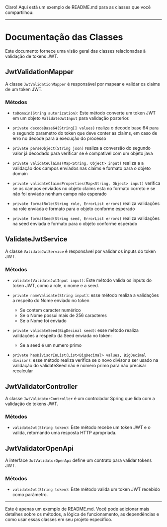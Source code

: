 Claro! Aqui está um exemplo de README.md para as classes que você compartilhou:

---

# Documentação das Classes

Este documento fornece uma visão geral das classes relacionadas à validação de tokens JWT.

## JwtValidationMapper

A classe `JwtValidationMapper` é responsável por mapear e validar os claims de um token JWT.

### Métodos

- `toDomain(String autorization)`: Este método converte um token JWT em um objeto `ValidateJwtInput` para validação posterior.

- `private decodeBase64(String[] values)` realiza o decode base 64 para o segundo parametro do token que deve conter as claims, em caso de erro no decode para a execução do processo

- `private parseObject(String json)` realiza a conversão do segundo valor já decodado para verificar se é compativel com um objeto java

- `private validateClaims(Map<String, Object> input)` realiza a a validação dos campos enviados nas claims e formato para o objeto domain

- `private validateClaimsProperties(Map<String, Object> input)` verifica se os campos enviados no objeto claims esta no formato correto e se não foi enviado nenhum campo não esperado

- `private formatRole(String role, ErrorList errors)` realiza validações na role enviada e formato para o objeto conforme esperado

- `private formatSeed(String seed, ErrorList errors)` realiza validações na seed enviada e formato para o objeto conforme esperado


## ValidateJwtService

A classe `ValidateJwtService` é responsável por validar os inputs do token JWT.

### Métodos

- `validate(ValidateJwtInput input)`: Este método valida os inputs do token JWT, como a role, o nome e a seed.

- `private nameValidate(String input)`: esse método realiza a validações a respeito do Nome enviado no token
    - Se contem caracter numérico
    - Se o Nome possui mais de 256 caracteres
    - Se o Nome foi enviado

- `private validateSeed(BigDecimal seed)`: esse método realiza validações a respeito da Seed enviada no token:
    - Se a seed é um numero primo

- `private hasDivisorInList(List<BigDecimal> values, BigDecimal divisor)`: esse método realiza verifica se o novo divisor a ser usado na validação do validateSeed não é número primo para não precisar recalcular

## JwtValidatorController

A classe `JwtValidatorController` é um controlador Spring que lida com a validação de tokens JWT.

### Métodos

- `validateJwt(String token)`: Este método recebe um token JWT e o valida, retornando uma resposta HTTP apropriada.

## JwtValidatorOpenApi

A interface `JwtValidatorOpenApi` define um contrato para validar tokens JWT.

### Métodos

- `validateJwt(String token)`: Este método valida um token JWT recebido como parâmetro.

---

Este é apenas um exemplo de README.md. Você pode adicionar mais detalhes sobre os métodos, a lógica de funcionamento, as dependências e como usar essas classes em seu projeto específico.